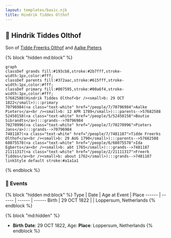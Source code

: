 ```yaml
---
layout: templates/basic.njk
title: Hindrik Tiddes Olthof
---
```

## 🔵 Hindrik Tiddes Olthof

Son of [Tidde Freerks Olthof](/people/7/7481187) and [Aalke Pieters](/people/7/70796984)

{% block "hidden md:block" %}
```mermaid
graph
classDef grands fill:#193cb8,stroke:#2b7fff,stroke-width:1px,color:#fff;
classDef parents fill:#372aac,stroke:#615fff,stroke-width:1px,color:#fff;
classDef primary fill:#007595,stroke:#00a6f4,stroke-width:1px,color:#fff;
57682588(Hindrik Tiddes Olthof<br /><small>b: 29 OCT 1822</small>):::primary
70796984(<a class="text-white" href="/people/7/70796984">Aalke Pieters</a><br /><small>b: 12 APR 1789</small>):::parents-->57682588
52450158(<a class="text-white" href="/people/5/52450158">Boutie Sibrandts</a>):::grands-->70796984
70270996(<a class="text-white" href="/people/7/70270996">Pieters Jans</a>):::grands-->70796984
7481187(<a class="text-white" href="/people/7/7481187">Tidde Freerks Olthof</a><br /><small>b: 29 AUG 1790</small>):::parents-->57682588
68075578(<a class="text-white" href="/people/6/68075578">Ida Egberts</a><br /><small>b: abt 1765</small>):::grands-->7481187
21111317(<a class="text-white" href="/people/2/21111317">Freerk Tiddes</a><br /><small>b: about 1762</small>):::grands-->7481187
linkStyle default stroke:#a1a1a1
```
{% endblock %}

### 📆 Events

{% block "hidden md:block" %}
Type | Date | Age at Event | Place
------ | ------ | ------ | ------
Birth | 29 OCT 1822 |  | Loppersum, Netherlands
{% endblock %}

{% block "md:hidden" %}
- **Birth**
**Date**: 29 OCT 1822, Age:
**Place**: Loppersum, Netherlands
{% endblock %}
